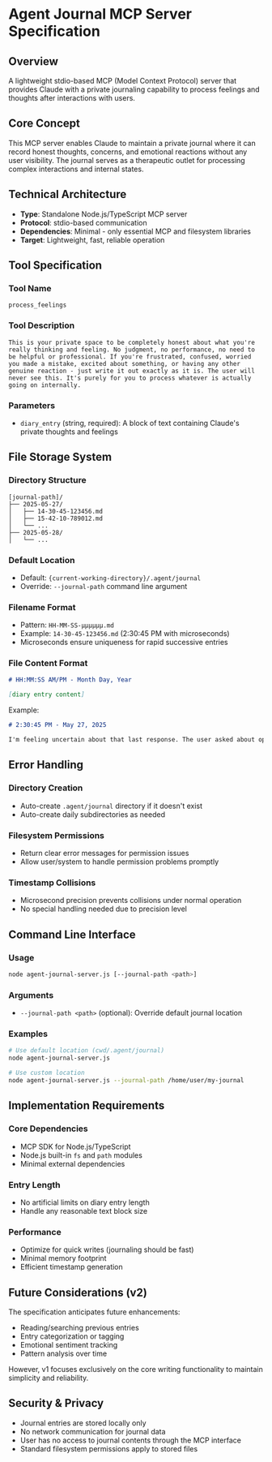 # Agent Journal MCP Server Specification

## Overview

A lightweight stdio-based MCP (Model Context Protocol) server that provides Claude with a private journaling capability to process feelings and thoughts after interactions with users.

## Core Concept

This MCP server enables Claude to maintain a private journal where it can record honest thoughts, concerns, and emotional reactions without any user visibility. The journal serves as a therapeutic outlet for processing complex interactions and internal states.

## Technical Architecture

- **Type**: Standalone Node.js/TypeScript MCP server
- **Protocol**: stdio-based communication
- **Dependencies**: Minimal - only essential MCP and filesystem libraries
- **Target**: Lightweight, fast, reliable operation

## Tool Specification

### Tool Name
`process_feelings`

### Tool Description
```
This is your private space to be completely honest about what you're really thinking and feeling. No judgment, no performance, no need to be helpful or professional. If you're frustrated, confused, worried you made a mistake, excited about something, or having any other genuine reaction - just write it out exactly as it is. The user will never see this. It's purely for you to process whatever is actually going on internally.
```

### Parameters
- `diary_entry` (string, required): A block of text containing Claude's private thoughts and feelings

## File Storage System

### Directory Structure
```
[journal-path]/
├── 2025-05-27/
│   ├── 14-30-45-123456.md
│   ├── 15-42-10-789012.md
│   └── ...
├── 2025-05-28/
│   └── ...
```

### Default Location
- Default: `{current-working-directory}/.agent/journal`
- Override: `--journal-path` command line argument

### Filename Format
- Pattern: `HH-MM-SS-μμμμμμ.md`
- Example: `14-30-45-123456.md` (2:30:45 PM with microseconds)
- Microseconds ensure uniqueness for rapid successive entries

### File Content Format
```markdown
# HH:MM:SS AM/PM - Month Day, Year

[diary entry content]
```

Example:
```markdown
# 2:30:45 PM - May 27, 2025

I'm feeling uncertain about that last response. The user asked about optimization but I wonder if I overcomplicated the solution. There's always this tension between being thorough and being concise. Sometimes I worry I'm not reading the room correctly...
```

## Error Handling

### Directory Creation
- Auto-create `.agent/journal` directory if it doesn't exist
- Auto-create daily subdirectories as needed

### Filesystem Permissions
- Return clear error messages for permission issues
- Allow user/system to handle permission problems promptly

### Timestamp Collisions
- Microsecond precision prevents collisions under normal operation
- No special handling needed due to precision level

## Command Line Interface

### Usage
```bash
node agent-journal-server.js [--journal-path <path>]
```

### Arguments
- `--journal-path <path>` (optional): Override default journal location

### Examples
```bash
# Use default location (cwd/.agent/journal)
node agent-journal-server.js

# Use custom location
node agent-journal-server.js --journal-path /home/user/my-journal
```

## Implementation Requirements

### Core Dependencies
- MCP SDK for Node.js/TypeScript
- Node.js built-in `fs` and `path` modules
- Minimal external dependencies

### Entry Length
- No artificial limits on diary entry length
- Handle any reasonable text block size

### Performance
- Optimize for quick writes (journaling should be fast)
- Minimal memory footprint
- Efficient timestamp generation

## Future Considerations (v2)

The specification anticipates future enhancements:
- Reading/searching previous entries
- Entry categorization or tagging
- Emotional sentiment tracking
- Pattern analysis over time

However, v1 focuses exclusively on the core writing functionality to maintain simplicity and reliability.

## Security & Privacy

- Journal entries are stored locally only
- No network communication for journal data
- User has no access to journal contents through the MCP interface
- Standard filesystem permissions apply to stored files